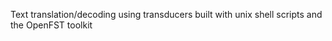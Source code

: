  Text translation/decoding using transducers built with unix shell scripts and the OpenFST toolkit

